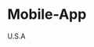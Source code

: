 # Mobile-App
U.S.A
<!-- OneSignal SDK -->
<script src="https://cdn.onesignal.com/sdks/OneSignalSDK.js" async=""></script>

<script>
  window.OneSignal = window.OneSignal || [];
  OneSignal.push(function() {
    OneSignal.init({
      appId: "YOUR_APP_ID",  // اینجا باید App ID که از OneSignal گرفتید وارد کنید.
      safari_web_id: "YOUR_SAFARI_WEB_ID",  // اگر از Safari استفاده می‌کنید، این هم ضروریه.
      notifyButton: {
        enable: true,  // دکمه نوتیفیکیشن رو فعال می‌کنه
      }
    });
  });
</script>

